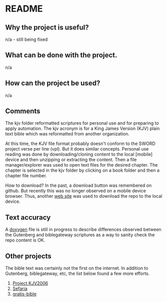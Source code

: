 # README

## Why the project is useful? 

n/a - still being fixed

## What can be done with the project. 

n/a

## How can the project be used? 

n/a

## Comments

The kjv folder reformatted scriptures for personal use and for preparing to apply automation. The kjv acronym is for a King James Version (KJV) plain text bible which was reformatted from another organization.

At this time, the KJV file format probably doesn't conform to the SWORD project verse per line (vpl). But it does similar concepts. Personal use reading was done by downloading/cloning content to the local [mobile] device and then unzipping or extracting the content. Then a file manager/explorer was used to open text files for the desired chapter. The chapter is selected in the kjv folder by clicking on a book folder and then a chapter file number. 

How to download? In the past, a download button was remembered on github. But recently this was no longer observed on a mobile device browser. Thus, another [web site](https://downgit.github.io/) was used to download the repo to the local device.

## Text accuracy

A [doxygen](https://sword-2.github.io/library/html/html/index.html) file is still in progress to describe differences observed between the Gutenberg and biblegateway scriptures as a way to sanity check the repo content is OK. 

## Other projects

The bible text was certainly not the first on the internet. In addition to Gutenberg, biblegateway, etc, the list below found a few more efforts.
1. [Project KJV2006](https://www.crosswire.org/~dmsmith/kjv2006/)
2. [Sefaria](https://github.com/Sefaria/Sefaria-Export/tree/master/txt/Tanakh)
3. [gratis-bible](https://github.com/gratis-bible/bible)
